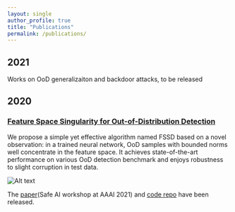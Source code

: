 ```yaml
---
layout: single
author_profile: true
title: "Publications"
permalink: /publications/
---
```



## 2021 

Works on OoD generalizaiton and backdoor attacks, to be released

## 2020 

### [Feature Space Singularity for Out-of-Distribution Detection](https://arxiv.org/abs/2011.14654) 

We propose a simple yet effective algorithm named FSSD based on a novel observation: in a trained neural network, OoD samples with bounded norms well concentrate in the feature space. It achieves state-of-the-art performance on various OoD detection benchmark and enjoys robustness to slight corruption in test data. 

![Alt text](../assets/fssd_img1.jpg?raw=true "Title")

The [paper](https://arxiv.org/abs/2011.14654)(Safe AI workshop at AAAI 2021) and  [code repo](https://github.com/megvii-research/FSSD_OoD_Detection) have been released. 
